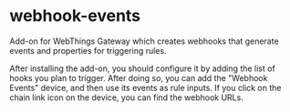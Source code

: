 # webhook-events

Add-on for WebThings Gateway which creates webhooks that generate events and
properties for triggering rules.

After installing the add-on, you should configure it by adding the list of
hooks you plan to trigger. After doing so, you can add the "Webhook Events"
device, and then use its events as rule inputs. If you click on the chain link
icon on the device, you can find the webhook URLs.
